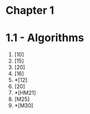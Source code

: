 Chapter 1
=
1.1 - Algorithms
==
1. [10]
2. [15]
3. [20]
4. [16]
5. *[12]
6. [20]
7. *[HM21]
8. [M25]
9. *[M30]
